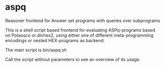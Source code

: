 # aspq
Reasoner frontend for Answer set programs with queries over subprograms

This is a shell script based frontend for evaluating ASPq-programs based
on Potassco or dlvhex2, using either one of different meta-programming encodings
or nested HEX-programs as backend.

The main script is
	bin/aspq.sh

Call the script without parameters to see an overview of its usage.
